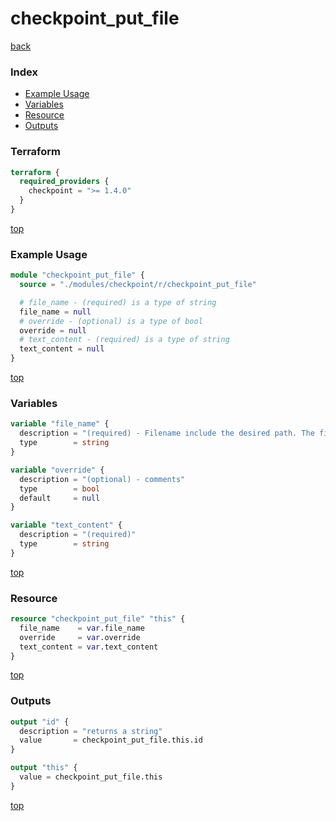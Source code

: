 # checkpoint_put_file

[back](../checkpoint.md)

### Index

- [Example Usage](#example-usage)
- [Variables](#variables)
- [Resource](#resource)
- [Outputs](#outputs)

### Terraform

```terraform
terraform {
  required_providers {
    checkpoint = ">= 1.4.0"
  }
}
```

[top](#index)

### Example Usage

```terraform
module "checkpoint_put_file" {
  source = "./modules/checkpoint/r/checkpoint_put_file"

  # file_name - (required) is a type of string
  file_name = null
  # override - (optional) is a type of bool
  override = null
  # text_content - (required) is a type of string
  text_content = null
}
```

[top](#index)

### Variables

```terraform
variable "file_name" {
  description = "(required) - Filename include the desired path. The file will be created in the user home directory if the full path wasn't provided"
  type        = string
}

variable "override" {
  description = "(optional) - comments"
  type        = bool
  default     = null
}

variable "text_content" {
  description = "(required)"
  type        = string
}
```

[top](#index)

### Resource

```terraform
resource "checkpoint_put_file" "this" {
  file_name    = var.file_name
  override     = var.override
  text_content = var.text_content
}
```

[top](#index)

### Outputs

```terraform
output "id" {
  description = "returns a string"
  value       = checkpoint_put_file.this.id
}

output "this" {
  value = checkpoint_put_file.this
}
```

[top](#index)